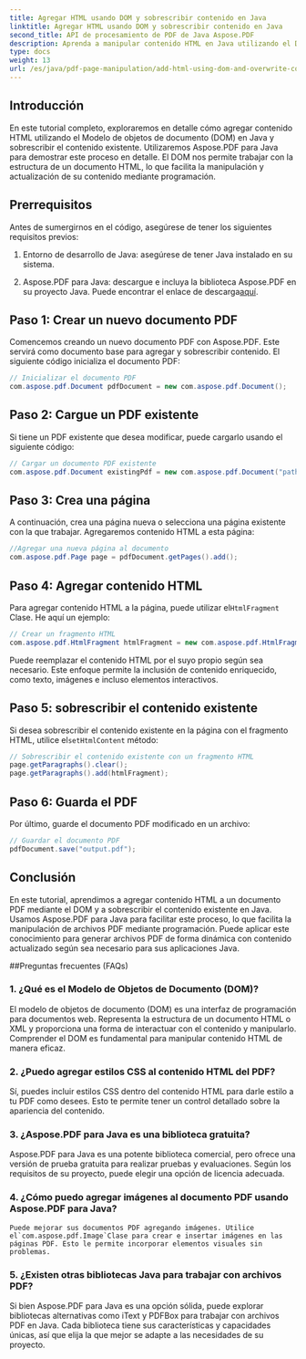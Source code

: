 ```yaml
---
title: Agregar HTML usando DOM y sobrescribir contenido en Java
linktitle: Agregar HTML usando DOM y sobrescribir contenido en Java
second_title: API de procesamiento de PDF de Java Aspose.PDF
description: Aprenda a manipular contenido HTML en Java utilizando el DOM (modelo de objetos de documento) y sobrescriba el contenido existente. Siga esta guía paso a paso con ejemplos de código fuente utilizando Aspose.PDF para Java.
type: docs
weight: 13
url: /es/java/pdf-page-manipulation/add-html-using-dom-and-overwrite-content-in-java/
---
```


## Introducción

En este tutorial completo, exploraremos en detalle cómo agregar contenido HTML utilizando el Modelo de objetos de documento (DOM) en Java y sobrescribir el contenido existente. Utilizaremos Aspose.PDF para Java para demostrar este proceso en detalle. El DOM nos permite trabajar con la estructura de un documento HTML, lo que facilita la manipulación y actualización de su contenido mediante programación.

## Prerrequisitos

Antes de sumergirnos en el código, asegúrese de tener los siguientes requisitos previos:

1. Entorno de desarrollo de Java: asegúrese de tener Java instalado en su sistema.

2.  Aspose.PDF para Java: descargue e incluya la biblioteca Aspose.PDF en su proyecto Java. Puede encontrar el enlace de descarga[aquí](https://releases.aspose.com/pdf/java/).

## Paso 1: Crear un nuevo documento PDF

Comencemos creando un nuevo documento PDF con Aspose.PDF. Este servirá como documento base para agregar y sobrescribir contenido. El siguiente código inicializa el documento PDF:

```java
// Inicializar el documento PDF
com.aspose.pdf.Document pdfDocument = new com.aspose.pdf.Document();
```

## Paso 2: Cargue un PDF existente

Si tiene un PDF existente que desea modificar, puede cargarlo usando el siguiente código:

```java
// Cargar un documento PDF existente
com.aspose.pdf.Document existingPdf = new com.aspose.pdf.Document("path/to/existing.pdf");
```

## Paso 3: Crea una página

A continuación, crea una página nueva o selecciona una página existente con la que trabajar. Agregaremos contenido HTML a esta página:

```java
//Agregar una nueva página al documento
com.aspose.pdf.Page page = pdfDocument.getPages().add();
```

## Paso 4: Agregar contenido HTML

 Para agregar contenido HTML a la página, puede utilizar el`HtmlFragment` Clase. He aquí un ejemplo:

```java
// Crear un fragmento HTML
com.aspose.pdf.HtmlFragment htmlFragment = new com.aspose.pdf.HtmlFragment("<h1>Hello, World!</h1>");
```

Puede reemplazar el contenido HTML por el suyo propio según sea necesario. Este enfoque permite la inclusión de contenido enriquecido, como texto, imágenes e incluso elementos interactivos.

## Paso 5: sobrescribir el contenido existente

 Si desea sobrescribir el contenido existente en la página con el fragmento HTML, utilice el`setHtmlContent` método:

```java
// Sobrescribir el contenido existente con un fragmento HTML
page.getParagraphs().clear();
page.getParagraphs().add(htmlFragment);
```

## Paso 6: Guarda el PDF

Por último, guarde el documento PDF modificado en un archivo:

```java
// Guardar el documento PDF
pdfDocument.save("output.pdf");
```

## Conclusión

En este tutorial, aprendimos a agregar contenido HTML a un documento PDF mediante el DOM y a sobrescribir el contenido existente en Java. Usamos Aspose.PDF para Java para facilitar este proceso, lo que facilita la manipulación de archivos PDF mediante programación. Puede aplicar este conocimiento para generar archivos PDF de forma dinámica con contenido actualizado según sea necesario para sus aplicaciones Java.

##Preguntas frecuentes (FAQs)

### 1. ¿Qué es el Modelo de Objetos de Documento (DOM)?
   El modelo de objetos de documento (DOM) es una interfaz de programación para documentos web. Representa la estructura de un documento HTML o XML y proporciona una forma de interactuar con el contenido y manipularlo. Comprender el DOM es fundamental para manipular contenido HTML de manera eficaz.

### 2. ¿Puedo agregar estilos CSS al contenido HTML del PDF?
   Sí, puedes incluir estilos CSS dentro del contenido HTML para darle estilo a tu PDF como desees. Esto te permite tener un control detallado sobre la apariencia del contenido.

### 3. ¿Aspose.PDF para Java es una biblioteca gratuita?
   Aspose.PDF para Java es una potente biblioteca comercial, pero ofrece una versión de prueba gratuita para realizar pruebas y evaluaciones. Según los requisitos de su proyecto, puede elegir una opción de licencia adecuada.

### 4. ¿Cómo puedo agregar imágenes al documento PDF usando Aspose.PDF para Java?
    Puede mejorar sus documentos PDF agregando imágenes. Utilice el`com.aspose.pdf.Image`Clase para crear e insertar imágenes en las páginas PDF. Esto le permite incorporar elementos visuales sin problemas.

### 5. ¿Existen otras bibliotecas Java para trabajar con archivos PDF?
   Si bien Aspose.PDF para Java es una opción sólida, puede explorar bibliotecas alternativas como iText y PDFBox para trabajar con archivos PDF en Java. Cada biblioteca tiene sus características y capacidades únicas, así que elija la que mejor se adapte a las necesidades de su proyecto.
